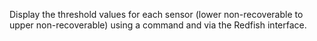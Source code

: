 Display the threshold values for each sensor (lower non-recoverable to
upper non-recoverable) using a command and via the Redfish interface.

